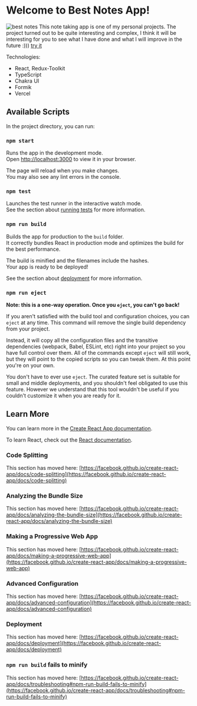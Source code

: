 # Welcome to Best Notes App!

![best notes](https://i.ibb.co/dJsV056/readme-background.png)
This note taking app is one of my personal projects. The project turned out to be quite interesting and complex, I think it will be interesting for you to see what I have done and what I will improve in the future :))) [try it](https://bestnotes.vercel.app)

Technologies:

- React, Redux-Toolkit
- TypeScript
- Chakra UI
- Formik
- Vercel

## Available Scripts

In the project directory, you can run:

### [](https://github.com/facebook/create-react-app/blob/main/packages/cra-template/template/README.md#npm-start)`npm start`

Runs the app in the development mode.  
Open [http://localhost:3000](http://localhost:3000/) to view it in your browser.

The page will reload when you make changes.  
You may also see any lint errors in the console.

### [](https://github.com/facebook/create-react-app/blob/main/packages/cra-template/template/README.md#npm-test)`npm test`

Launches the test runner in the interactive watch mode.  
See the section about [running tests](https://facebook.github.io/create-react-app/docs/running-tests) for more information.

### [](https://github.com/facebook/create-react-app/blob/main/packages/cra-template/template/README.md#npm-run-build)`npm run build`

Builds the app for production to the `build` folder.  
It correctly bundles React in production mode and optimizes the build for the best performance.

The build is minified and the filenames include the hashes.  
Your app is ready to be deployed!

See the section about [deployment](https://facebook.github.io/create-react-app/docs/deployment) for more information.

### [](https://github.com/facebook/create-react-app/blob/main/packages/cra-template/template/README.md#npm-run-eject)`npm run eject`

**Note: this is a one-way operation. Once you `eject`, you can't go back!**

If you aren't satisfied with the build tool and configuration choices, you can `eject` at any time. This command will remove the single build dependency from your project.

Instead, it will copy all the configuration files and the transitive dependencies (webpack, Babel, ESLint, etc) right into your project so you have full control over them. All of the commands except `eject` will still work, but they will point to the copied scripts so you can tweak them. At this point you're on your own.

You don't have to ever use `eject`. The curated feature set is suitable for small and middle deployments, and you shouldn't feel obligated to use this feature. However we understand that this tool wouldn't be useful if you couldn't customize it when you are ready for it.

## [](https://github.com/facebook/create-react-app/blob/main/packages/cra-template/template/README.md#learn-more)Learn More

You can learn more in the [Create React App documentation](https://facebook.github.io/create-react-app/docs/getting-started).

To learn React, check out the [React documentation](https://reactjs.org/).

### [](https://github.com/facebook/create-react-app/blob/main/packages/cra-template/template/README.md#code-splitting)Code Splitting

This section has moved here: [https://facebook.github.io/create-react-app/docs/code-splitting](https://facebook.github.io/create-react-app/docs/code-splitting)

### [](https://github.com/facebook/create-react-app/blob/main/packages/cra-template/template/README.md#analyzing-the-bundle-size)Analyzing the Bundle Size

This section has moved here: [https://facebook.github.io/create-react-app/docs/analyzing-the-bundle-size](https://facebook.github.io/create-react-app/docs/analyzing-the-bundle-size)

### [](https://github.com/facebook/create-react-app/blob/main/packages/cra-template/template/README.md#making-a-progressive-web-app)Making a Progressive Web App

This section has moved here: [https://facebook.github.io/create-react-app/docs/making-a-progressive-web-app](https://facebook.github.io/create-react-app/docs/making-a-progressive-web-app)

### [](https://github.com/facebook/create-react-app/blob/main/packages/cra-template/template/README.md#advanced-configuration)Advanced Configuration

This section has moved here: [https://facebook.github.io/create-react-app/docs/advanced-configuration](https://facebook.github.io/create-react-app/docs/advanced-configuration)

### [](https://github.com/facebook/create-react-app/blob/main/packages/cra-template/template/README.md#deployment)Deployment

This section has moved here: [https://facebook.github.io/create-react-app/docs/deployment](https://facebook.github.io/create-react-app/docs/deployment)

### [](https://github.com/facebook/create-react-app/blob/main/packages/cra-template/template/README.md#npm-run-build-fails-to-minify)`npm run build` fails to minify

This section has moved here: [https://facebook.github.io/create-react-app/docs/troubleshooting#npm-run-build-fails-to-minify](https://facebook.github.io/create-react-app/docs/troubleshooting#npm-run-build-fails-to-minify)
